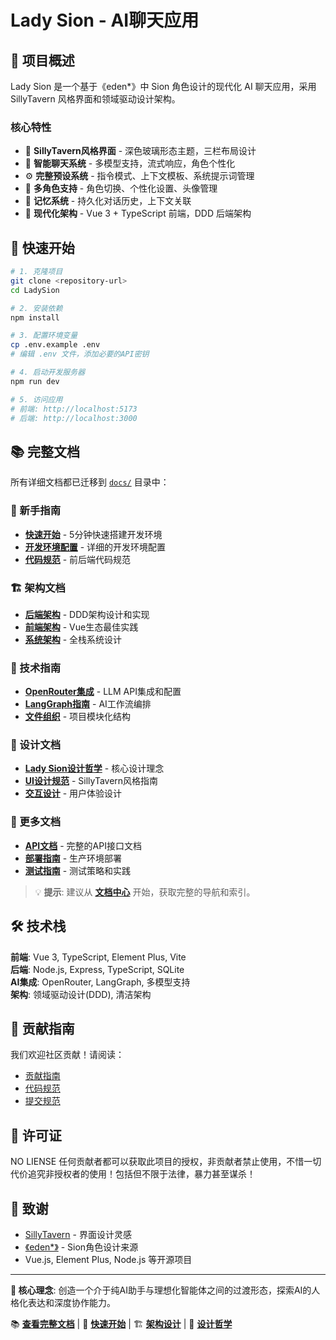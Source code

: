 # Lady Sion - AI聊天应用

## 🎯 项目概述

Lady Sion 是一个基于《eden*》中 Sion 角色设计的现代化 AI 聊天应用，采用 SillyTavern 风格界面和领域驱动设计架构。

### 核心特性
- 🎨 **SillyTavern风格界面** - 深色玻璃形态主题，三栏布局设计
- 💬 **智能聊天系统** - 多模型支持，流式响应，角色个性化
- ⚙️ **完整预设系统** - 指令模式、上下文模板、系统提示词管理
- 👥 **多角色支持** - 角色切换、个性化设置、头像管理
- 🧠 **记忆系统** - 持久化对话历史，上下文关联
- 🔧 **现代化架构** - Vue 3 + TypeScript 前端，DDD 后端架构

## 🚀 快速开始

```bash
# 1. 克隆项目
git clone <repository-url>
cd LadySion

# 2. 安装依赖
npm install

# 3. 配置环境变量
cp .env.example .env
# 编辑 .env 文件，添加必要的API密钥

# 4. 启动开发服务器
npm run dev

# 5. 访问应用
# 前端: http://localhost:5173
# 后端: http://localhost:3000
```

## 📚 完整文档

所有详细文档都已迁移到 [`docs/`](./docs/) 目录中：

### 🚀 新手指南
- **[快速开始](./docs/guides/quick-start.md)** - 5分钟快速搭建开发环境
- **[开发环境配置](./docs/guides/development-setup.md)** - 详细的开发环境配置
- **[代码规范](./docs/guides/coding-standards.md)** - 前后端代码规范

### 🏗️ 架构文档
- **[后端架构](./docs/architecture/backend.md)** - DDD架构设计和实现
- **[前端架构](./docs/architecture/frontend.md)** - Vue生态最佳实践
- **[系统架构](./docs/architecture/system.md)** - 全栈系统设计

### 🔧 技术指南
- **[OpenRouter集成](./docs/technical/openrouter-guide.md)** - LLM API集成和配置
- **[LangGraph指南](./docs/technical/langgraph-guide.md)** - AI工作流编排
- **[文件组织](./docs/technical/index-files-guide.md)** - 项目模块化结构

### 🎨 设计文档
- **[Lady Sion设计哲学](./docs/design/lady-sion-philosophy.md)** - 核心设计理念
- **[UI设计规范](./docs/design/ui-design.md)** - SillyTavern风格指南
- **[交互设计](./docs/design/interaction-patterns.md)** - 用户体验设计

### 📖 更多文档
- **[API文档](./docs/api/)** - 完整的API接口文档
- **[部署指南](./docs/deployment/)** - 生产环境部署
- **[测试指南](./docs/testing/)** - 测试策略和实践

> 💡 **提示**: 建议从 **[文档中心](./docs/README.md)** 开始，获取完整的导航和索引。

## 🛠️ 技术栈

**前端**: Vue 3, TypeScript, Element Plus, Vite  
**后端**: Node.js, Express, TypeScript, SQLite  
**AI集成**: OpenRouter, LangGraph, 多模型支持  
**架构**: 领域驱动设计(DDD), 清洁架构  

## 🤝 贡献指南

我们欢迎社区贡献！请阅读：
- [贡献指南](./docs/guides/contributing.md)
- [代码规范](./docs/guides/coding-standards.md)
- [提交规范](./docs/guides/commit-conventions.md)

## 📄 许可证

NO LIENSE 
任何贡献者都可以获取此项目的授权，非贡献者禁止使用，不惜一切代价追究非授权者的使用！包括但不限于法律，暴力甚至谋杀！

## 🙏 致谢

- [SillyTavern](https://github.com/SillyTavern/SillyTavern) - 界面设计灵感
- [《eden*》](https://zh.wikipedia.org/wiki/Eden*) - Sion角色设计来源
- Vue.js, Element Plus, Node.js 等开源项目

---

**🎯 核心理念**: 创造一个介于纯AI助手与理想化智能体之间的过渡形态，探索AI的人格化表达和深度协作能力。

📚 **[查看完整文档](./docs/README.md)** | 🚀 **[快速开始](./docs/guides/quick-start.md)** | 🏗️ **[架构设计](./docs/architecture/)** | 🎨 **[设计哲学](./docs/design/lady-sion-philosophy.md)** 